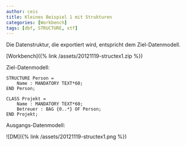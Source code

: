 ```yaml
---
author: ceis
title: Kleines Beispiel 1 mit Strukturen
categories: [Workbench]
tags: [dbf, STRUCTURE, xtf]
---
```


Die Datenstruktur, die exportiert wird, entspricht dem Ziel-Datenmodell.

[Workbench]({% link /assets/20121119-structex1.zip %})

Ziel-Datenmodell:

	STRUCTURE Person =
		Name : MANDATORY TEXT*60;
	END Person;
		
	CLASS Projekt =
		Name : MANDATORY TEXT*60;
		Betreuer : BAG {0..*} OF Person;
	END Projekt;

	
Ausgangs-Datenmodell:

![DM]({% link /assets/20121119-structex1.png %})

